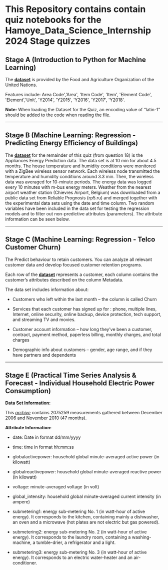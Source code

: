 # **This Repository contains contain quiz notebooks for the Hamoye_Data_Science_Internship 2024 Stage quizzes**


**Stage A (Introduction to Python for Machine Learning)**
---
The **__[dataset](https://github.com/HamoyeHQ/HDSC-Introduction-to-Python-for-machine-learning/files/7768140/FoodBalanceSheets_E_Africa_NOFLAG.csv)__** is provided by the Food and Agriculture Organization of the United Nations. 

Features include: Area Code','Area', 'Item Code', 'Item', 'Element Code', 'Element','Unit', 'Y2014', 'Y2015', 'Y2016', 'Y2017', 'Y2018'.

**Note:** When loading the Dataset for the Quiz,  an encoding value of “latin-1” should be added to the code when reading the file. <br>


---
**Stage B (Machine Learning: Regression - Predicting Energy Efficiency of Buildings)**
---

The **__[dataset](https://drive.google.com/file/d/1Eru_UHVc3WLHVveC9Q8K9QUxlzYeHt18/view?usp=share_link)__** for the remainder of this quiz (from question 18) is the Appliances Energy Prediction data. The data set is at 10 min for about 4.5 months. The house temperature and humidity conditions were monitored with a ZigBee wireless sensor network. Each wireless node transmitted the temperature and humidity conditions around 3.3 min. Then, the wireless data was averaged for 10-minute periods. The energy data was logged every 10 minutes with m-bus energy meters. Weather from the nearest airport weather station (Chievres Airport, Belgium) was downloaded from a public data set from Reliable Prognosis (rp5.ru) and merged together with the experimental data sets using the date and time column. 
Two random variables have been included in the data set for testing the regression models and to filter out non-predictive attributes (parameters). The attribute information can be seen below.

---
**Stage C (Machine Learning: Regression - Telco Customer Churn)**
---

The Predict behaviour to retain customers. You can analyze all relevant customer data and develop focused customer retention programs.

Each row of the __[dataset](https://www.kaggle.com/datasets/blastchar/telco-customer-churn)__ represents a customer, each column contains the customer’s attributes described on the column Metadata.

The data set includes information about:

* Customers who left within the last month – the column is called Churn

* Services that each customer has signed up for : phone, multiple lines, Internet, online security, online backup, device protection, tech support, and streaming TV and movies.

* Customer account information – how long they’ve been a customer, contract, payment method, paperless billing, monthly charges, and total charges

* Demographic info about customers – gender, age range, and if they have partners and dependents

---
**Stage E (Practical Time Series Analysis & Forecast - Individual Household Electric Power Consumption)**
---
  
**Data Set Information:**

This [*archive*](https://archive.ics.uci.edu/ml/datasets/individual+household+electric+power+consumption) contains 2075259 measurements gathered between December 2006 and November 2010 (47 months).


**Attribute Information:**


*   date: Date in format dd/mm/yyyy

*   time: time in format hh:mm:ss

*   globalactivepower: household global minute-averaged active power (in kilowatt)
*   globalreactivepower: household global minute-averaged reactive power (in kilowatt)


*   voltage: minute-averaged voltage (in volt)


*   global_intensity: household global minute-averaged current intensity (in ampere)


*   submetering1: energy sub-metering No. 1 (in watt-hour of active energy). It corresponds to the kitchen, containing mainly a dishwasher, an oven and a microwave (hot plates are not electric but gas powered).

*   submetering2: energy sub-metering No. 2 (in watt-hour of active energy). It corresponds to the laundry room, containing a washing-machine, a tumble-drier, a refrigerator and a light.

*   submetering3: energy sub-metering No. 3 (in watt-hour of active energy). It corresponds to an electric water-heater and an air-conditioner.





